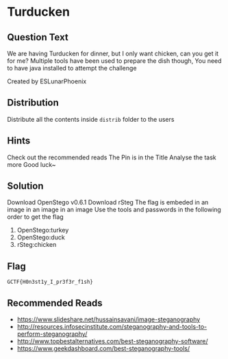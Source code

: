 # Turducken

## Question Text

We are having Turducken for dinner, but I only want chicken, can you get it for me?
Multiple tools have been used to prepare the dish though, You need to have java installed to attempt the challenge

Created by ESLunarPhoenix

## Distribution
Distribute all the contents inside `distrib` folder to the users

## Hints
Check out the recommended reads
The Pin is in the Title
Analyse the task more
Good luck~

## Solution
Download OpenStego v0.6.1
Download rSteg
The flag is embeded in an image in an image in an image
Use the tools and passwords in the following order to get the flag
1. OpenStego:turkey
2. OpenStego:duck
3. rSteg:chicken

## Flag
`GCTF{H0n3st1y_I_pr3f3r_f1sh}`

## Recommended Reads
* https://www.slideshare.net/hussainsavani/image-steganography
* http://resources.infosecinstitute.com/steganography-and-tools-to-perform-steganography/
* http://www.topbestalternatives.com/best-steganography-software/
* https://www.geekdashboard.com/best-steganography-tools/
